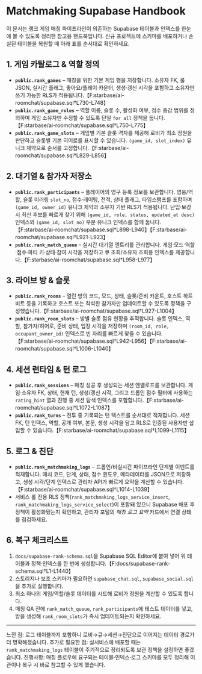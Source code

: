 # Matchmaking Supabase Handbook

이 문서는 랭크 게임 매칭 파이프라인이 의존하는 Supabase 테이블과 인덱스를 한눈에 볼 수 있도록 정리한 참고용 핸드북입니다. 신규 프로젝트에 스키마를 배포하거나 손실된 테이블을 복원할 때 아래 표를 순서대로 확인하세요.

## 1. 게임 카탈로그 & 역할 정의
- **`public.rank_games`** – 매칭을 위한 기본 게임 행을 저장합니다. 소유자 FK, 룰 JSON, 실시간 플래그, 좋아요/플레이 카운터, 생성·갱신 시각을 포함하고 소유자만 쓰기 가능한 RLS가 적용됩니다.【F:starbase/ai-roomchat/supabase.sql†L730-L748】
- **`public.rank_game_roles`** – 역할 이름, 슬롯 수, 활성화 여부, 점수 증감 범위를 정의하며 게임 소유자만 수정할 수 있도록 단일 `for all` 정책을 둡니다.【F:starbase/ai-roomchat/supabase.sql†L750-L775】
- **`public.rank_game_slots`** – 게임별 기본 슬롯 격자를 제공해 로비가 최소 정원을 판단하고 슬롯별 기본 히어로를 표시할 수 있습니다. `(game_id, slot_index)` 유니크 제약으로 순서를 고정합니다.【F:starbase/ai-roomchat/supabase.sql†L829-L856】

## 2. 대기열 & 참가자 저장소
- **`public.rank_participants`** – 플레이어의 영구 등록 정보를 보관합니다. 영웅/역할, 슬롯 미러링 `slot_no`, 점수·레이팅, 전적, 상태 플래그, 타임스탬프를 포함하며 `(game_id, owner_id)` 유니크 제약과 소유자 기반 RLS가 적용됩니다. 난입·보강 시 최신 후보를 빠르게 찾기 위해 `(game_id, role, status, updated_at desc)` 인덱스와 `(game_id, slot_no)` 부분 유니크 인덱스를 함께 둡니다.【F:starbase/ai-roomchat/supabase.sql†L898-L940】【F:starbase/ai-roomchat/supabase.sql†L921-L923】
- **`public.rank_match_queue`** – 실시간 대기열 엔트리를 관리합니다. 게임·모드·역할·점수·파티 키·상태·참여 시각을 저장하고 큐 조회/소유자 조회용 인덱스를 제공합니다.【F:starbase/ai-roomchat/supabase.sql†L958-L977】

## 3. 라이브 방 & 슬롯
- **`public.rank_rooms`** – 열린 방의 코드, 모드, 상태, 슬롯/준비 카운트, 호스트 하트비트 등을 기록하고 호스트 또는 착석한 참가자만 업데이트할 수 있도록 정책을 구성했습니다.【F:starbase/ai-roomchat/supabase.sql†L927-L1004】
- **`public.rank_room_slots`** – 방별 슬롯 점유 현황을 추적합니다. 슬롯 인덱스, 역할, 참가자/히어로, 준비 상태, 입장 시각을 저장하며 `(room_id, role, occupant_owner_id)` 인덱스로 빈 자리를 빠르게 찾을 수 있습니다.【F:starbase/ai-roomchat/supabase.sql†L942-L956】【F:starbase/ai-roomchat/supabase.sql†L1006-L1040】

## 4. 세션 런타임 & 턴 로그
- **`public.rank_sessions`** – 매칭 성공 후 생성되는 세션 엔벨로프를 보관합니다. 게임·소유자 FK, 상태, 현재 턴, 생성/갱신 시각, 그리고 드롭인 점수 필터에 사용하는 `rating_hint` 열과 진행 중 세션 탐색 인덱스를 포함합니다.【F:starbase/ai-roomchat/supabase.sql†L1072-L1087】
- **`public.rank_turns`** – 전투 중 기록되는 턴 텍스트를 순서대로 적재합니다. 세션 FK, 턴 인덱스, 역할, 공개 여부, 본문, 생성 시각을 담고 RLS로 인증된 사용자만 삽입할 수 있습니다.【F:starbase/ai-roomchat/supabase.sql†L1099-L1115】

## 5. 로그 & 진단
- **`public.rank_matchmaking_logs`** – 드롭인/비실시간 파이프라인 단계별 이벤트를 적재합니다. 매치 코드, 단계, 상태, 점수 윈도우, 메타데이터를 JSON으로 저장하고, 생성 시각/단계 인덱스로 관리자 API가 빠르게 요약을 계산할 수 있습니다.【F:starbase/ai-roomchat/supabase.sql†L1014-L1039】
- 서비스 롤 전용 RLS 정책(`rank_matchmaking_logs_service_insert`, `rank_matchmaking_logs_service_select`)이 포함돼 있으니 Supabase 배포 후 정책이 활성화됐는지 확인하고, 관리자 포털의 <em>매칭 로그 요약</em> 카드에서 연결 상태를 점검하세요.

## 6. 복구 체크리스트
1. `docs/supabase-rank-schema.sql`을 Supabase SQL Editor에 붙여 넣어 위 테이블과 정책·인덱스를 한 번에 생성합니다.【F:docs/supabase-rank-schema.sql†L1-L1440】
2. 스토리지나 보조 스키마가 필요하면 `supabase_chat.sql`, `supabase_social.sql`을 추가로 실행합니다.
3. 최소 하나의 게임/역할/슬롯 데이터를 시드해 로비가 정원을 계산할 수 있도록 합니다.
4. 매칭 QA 전에 `rank_match_queue`, `rank_participants`에 테스트 데이터를 넣고, 방을 생성해 `rank_room_slots`가 즉시 업데이트되는지 확인하세요.

---
느낀 점: 로그 테이블까지 포함하니 로비→큐→세션→진단으로 이어지는 데이터 경로가 더 명확해졌습니다.
추가로 필요한 점: 실서비스에 배포할 때는 `rank_matchmaking_logs` 테이블이 주기적으로 정리되도록 보관 정책을 설정하면 좋겠습니다.
진행사항: 매칭 플로우에 요구되는 테이블·인덱스·로그 스키마를 모두 정리해 이관이나 복구 시 바로 참고할 수 있게 했습니다.
